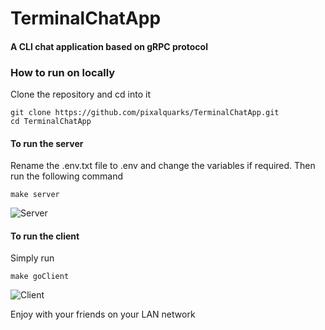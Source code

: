 # TerminalChatApp

#### A CLI chat application based on gRPC protocol

### How to run on locally

Clone the repository and cd into it
```
git clone https://github.com/pixalquarks/TerminalChatApp.git
cd TerminalChatApp
```

#### To run the server
Rename the .env.txt file to .env and change the variables if required.
Then run the following command
```
make server
```
![Server](https://user-images.githubusercontent.com/59429789/165151803-a66ea855-07e9-4ebf-bf7d-2de02db593e0.gif)

#### To run the client
Simply run
```
make goClient
```
![Client](https://user-images.githubusercontent.com/59429789/165151815-9205ab94-7d2c-441b-a39d-e85c13adc50d.gif)

Enjoy with your friends on your LAN network

